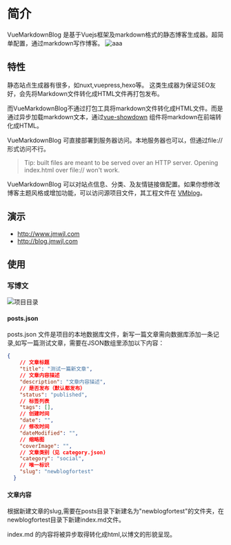 # 简介
VueMarkdownBlog 是基于Vuejs框架及markdown格式的静态博客生成器。超简单配置，通过markdown写作博客。
![aaa](http://img.mzh.ren/截图_20200302110353.png)

## 特性
静态站点生成器有很多，如nuxt,vuepress,hexo等。
这类生成器为保证SEO友好，会先将Markdown文件转化成HTML文件再打包发布。

而VueMarkdownBlog不通过打包工具将markdown文件转化成HTML文件。而是通过异步加载markdown文本，通过[vue-showdown](https://vue-showdown.js.org/zh/guide/#npm) 组件将markdown在前端转化成HTML。



VueMarkdownBlog 可直接部署到服务器访问。本地服务器也可以，但通过file://形式访问不行。

> Tip: built files are meant to be served over an HTTP server.
  Opening index.html over file:// won't work.


VueMarkdownBlog 可以对站点信息、分类、及友情链接做配置。如果你想修改博客主题风格或增加功能，可以访问源项目文件，其工程文件在 [VMblog](https://github.com/mzhren/vmblog)。


## 演示

* http://www.jmwjl.com
* http://blog.jmwjl.com 


## 使用
### 写博文
![项目目录](http://img.mzh.ren/截图_20200302112954.png)

#### posts.json
posts.json 文件是项目的本地数据库文件，新写一篇文章需向数据库添加一条记录,如写一篇测试文章，需要在JSON数组里添加以下内容：
```json
{
    // 文章标题
    "title": "测试一篇新文章",
    // 文章内容描述
    "description": "文章内容描述",
    // 是否发布（默认都发布）
    "status": "published",
    // 标签列表
    "tags": [],
    // 创建时间
    "date": "",
    // 修改时间
    "dateModified": "", 
    // 缩略图
    "coverImage": "",
    // 文章类别（见 category.json)
    "category": "social",
    // 唯一标识
    "slug": "newblogfortest" 
  }
```
#### 文章内容
根据新建文章的slug,需要在posts目录下新建名为"newblogfortest"的文件夹，在newblogfortest目录下新建index.md文件。

index.md 的内容将被异步取得转化成html,以博文的形貌呈现。




